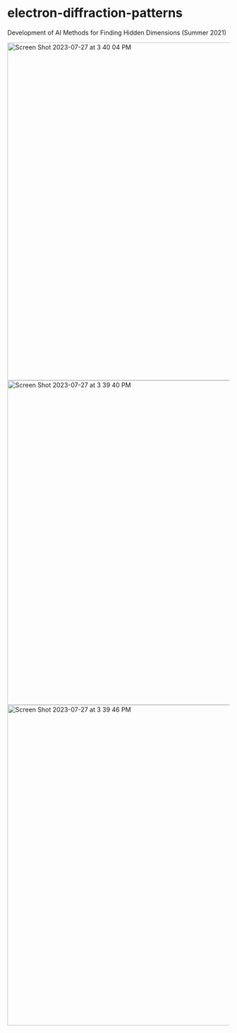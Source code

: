 # electron-diffraction-patterns
Development of AI Methods for Finding Hidden Dimensions (Summer 2021)

<img width="765" alt="Screen Shot 2023-07-27 at 3 40 04 PM" src="https://github.com/anna1963/electron-diffraction-patterns/assets/68674174/2869af08-7015-431a-9c7b-5c48560f90fa">
<img width="735" alt="Screen Shot 2023-07-27 at 3 39 40 PM" src="https://github.com/anna1963/electron-diffraction-patterns/assets/68674174/7f091c4d-5949-4944-8b3b-9da6058fcc4f">
<img width="726" alt="Screen Shot 2023-07-27 at 3 39 46 PM" src="https://github.com/anna1963/electron-diffraction-patterns/assets/68674174/40df859d-0d9f-403f-baef-63cedd96e25c">
